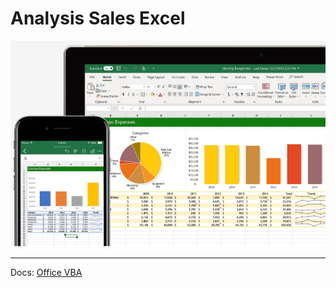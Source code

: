 # Analysis Sales Excel

![](Image_Analysis-Excel.PNG)

_______________________________________________________________
Docs: [Office VBA](https://learn.microsoft.com/pt-br/office/vba/api/overview/)
